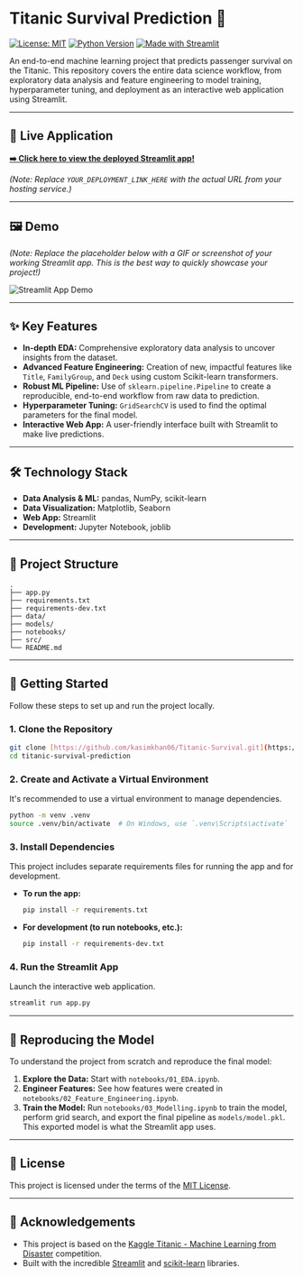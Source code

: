 # Titanic Survival Prediction 🚢

[![License: MIT](https://img.shields.io/badge/License-MIT-yellow.svg)](https://opensource.org/licenses/MIT)
[![Python Version](https://img.shields.io/badge/python-3.10+-blue.svg)](https://www.python.org/downloads/)
[![Made with Streamlit](https://img.shields.io/badge/made%20with-Streamlit-red.svg)](https://streamlit.io)

An end-to-end machine learning project that predicts passenger survival on the Titanic. This repository covers the entire data science workflow, from exploratory data analysis and feature engineering to model training, hyperparameter tuning, and deployment as an interactive web application using Streamlit.

---

## 🚀 Live Application

**[➡️ Click here to view the deployed Streamlit app!](YOUR_DEPLOYMENT_LINK_HERE)**

*(Note: Replace `YOUR_DEPLOYMENT_LINK_HERE` with the actual URL from your hosting service.)*

---

## 🖼️ Demo

*(Note: Replace the placeholder below with a GIF or screenshot of your working Streamlit app. This is the best way to quickly showcase your project!)*

![Streamlit App Demo](path/to/your/app_demo.gif)

---

## ✨ Key Features

* **In-depth EDA:** Comprehensive exploratory data analysis to uncover insights from the dataset.
* **Advanced Feature Engineering:** Creation of new, impactful features like `Title`, `FamilyGroup`, and `Deck` using custom Scikit-learn transformers.
* **Robust ML Pipeline:** Use of `sklearn.pipeline.Pipeline` to create a reproducible, end-to-end workflow from raw data to prediction.
* **Hyperparameter Tuning:** `GridSearchCV` is used to find the optimal parameters for the final model.
* **Interactive Web App:** A user-friendly interface built with Streamlit to make live predictions.

---

## 🛠️ Technology Stack

* **Data Analysis & ML:** pandas, NumPy, scikit-learn
* **Data Visualization:** Matplotlib, Seaborn
* **Web App:** Streamlit
* **Development:** Jupyter Notebook, joblib

---

## 📂 Project Structure

```
.
├── app.py
├── requirements.txt
├── requirements-dev.txt
├── data/
├── models/
├── notebooks/
├── src/
└── README.md
```

---

## 🏁 Getting Started

Follow these steps to set up and run the project locally.

### 1. Clone the Repository
```sh
git clone [https://github.com/kasimkhan06/Titanic-Survival.git](https://github.com/kasimkhan06/Titanic-Survival.git)
cd titanic-survival-prediction
```

### 2. Create and Activate a Virtual Environment
It's recommended to use a virtual environment to manage dependencies.
```sh
python -m venv .venv
source .venv/bin/activate  # On Windows, use `.venv\Scripts\activate`
```

### 3. Install Dependencies
This project includes separate requirements files for running the app and for development.
* **To run the app:**
    ```sh
    pip install -r requirements.txt
    ```
* **For development (to run notebooks, etc.):**
    ```sh
    pip install -r requirements-dev.txt
    ```

### 4. Run the Streamlit App
Launch the interactive web application.
```sh
streamlit run app.py
```

---

## 🔄 Reproducing the Model
To understand the project from scratch and reproduce the final model:

1.  **Explore the Data:** Start with `notebooks/01_EDA.ipynb`.
2.  **Engineer Features:** See how features were created in `notebooks/02_Feature_Engineering.ipynb`.
3.  **Train the Model:** Run `notebooks/03_Modelling.ipynb` to train the model, perform grid search, and export the final pipeline as `models/model.pkl`. This exported model is what the Streamlit app uses.

---

## 📄 License

This project is licensed under the terms of the [MIT License](LICENSE).

---

## 🙏 Acknowledgements

* This project is based on the [Kaggle Titanic - Machine Learning from Disaster](https://www.kaggle.com/c/titanic) competition.
* Built with the incredible [Streamlit](https://streamlit.io/) and [scikit-learn](https://scikit-learn.org/) libraries.
